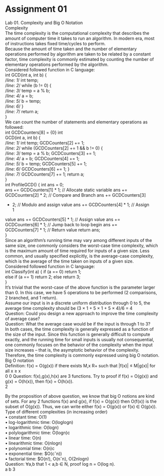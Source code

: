 # Assignment 01

Lab 01. Complexity and Big O Notation  
Complexity  
The time complexity is the computational complexity that describes the amount of 
computer time it takes to run an algorithm. In modern era, most of instructions takes 
fixed time/cycles to perform.  
Because  the  amount  of  time  taken  and  the  number  of  elementary  operations 
performed by algorithm are taken to be related by a constant factor, time complexity 
is commonly estimated by counting the number of elementary operations performed 
by the algorithm.  
Considered followed function in C language:  
int GCD(int a, int b) {  
/*line: 1*/ int temp;  
/*line: 2*/ while (b != 0) {  
   /*line: 3*/   temp = a % b;  
   /*line: 4*/   a = b;  
   /*line: 5*/   b = temp;  
/*line: 6*/ }  
/*line: 7*/ return a;  
}  
We can count the number of statements and elementary operations as followed:  
int GCDCounters[8] = {0} int  
GCD(int a, int b) {  
/*line: 1*/ int temp; GCDCounters[2] += 1;  
/*line: 2*/ while (GCDCounters[2] += 1 && b != 0) {  
   /*line: 3*/   temp = a % b; GCDCounters[3] += 1;  
   /*line: 4*/   a = b; GCDCounters[4] += 1;  
   /*line: 5*/   b = temp; GCDCounters[5] += 1;  
/*line: 6*/ GCDCounters[6] += 1; }  
/*line: 7*/ GCDCounters[7] += 1; return a;  
}  
int ProfileGCD() { int 
ans = 0;  
ans += GCDCounters[1] * 1; // Allocate static variable ans +=  
GCDCounters[2] * 2; // Compare and Branch ans += GCDCounters[3]  
* 2; // Modulo and assign value ans += GCDCounters[4] * 1; // Assign  
1  

value ans += GCDCounters[5] * 1; // Assign value ans +=  
GCDCounters[6] * 1; // Jump back to loop begin ans +=  
GCDCounters[7] * 1; // Return value return ans;  
}  
Since an algorithm’s running time may vary among different inputs of the same size, 
one commonly considers the worst-case time complexity, which is the maximum 
amount of time required for inputs of a given size. Less common, and usually specified 
explicitly, is the average-case complexity, which is the average of the time taken on 
inputs of a given size.  
Considered followed function in C language:  
int Classify(int a) { if (a == 0) return 
1;  
else if (a == 1) return 2; 
else return 3;  
}  
It’s trivial that the worst-case of the above function is the parameter larger than 0. In 
this case, we have 5 operations to be performed (2 comparisons, 2 branched, and 1 
return).  
Assume our input is in a discrete uniform distribution through 0 to 5, the average time 
complexity should be (3 × 1 + 5 × 1 + 5 × 4)/6 = 4   
Question: Could you design a new approach to improve the time complexity of 
average case?  
Question: What the average case would be if the input is through 1 to 3?  
In both cases, the time complexity is generally expressed as a function of the size of 
the input. Since this function is generally difficult to compute exactly, and the 
running time for small inputs is usually not consequential, one commonly focuses on 
the behavior of the complexity when the input size increases – that is, the 
asymptotic behavior of the complexity. Therefore, the time complexity is commonly 
expressed using big O notation.  
Big O notation  
Definition: f(x) = O(g(x)) if there exists M,x  R+ such that |f(x)| ≤ M|g(x)| for all x ≥ x   
0  0
Question: f(x),g(x),h(x) are 3 functions. Try to proof if f(x) = O(g(x)) and g(x) = 
O(h(x)), then f(x) = O(h(x)).  
2  

By the proposition of above question, we know that big O notions are kind of sets. For 
any 2 functions f(x) and g(x), if f(x) = O(g(x)) then O(f(x)) is the subset of O(g(x)). Thus, 
we can write either f(x) = O(g(x)) or f(x) ∈ O(g(x)).  
Type of different complexities (in increasing order)  
•  constant time: O(1)  
•  log-logarithmic time: O(loglogn)  
•  logarithmic time: O(logn)  
•  polylogarithmic time: O(logn)c  
•  linear time: O(n)  
•  linearithmic time: O(nlogn)  
•  polynomial time: O(n)c  
•  exponential time: $O(cˆn))  
•  factorial time: $O(n!), O(nˆn), O(2nlogn)  
Question: ∀a,b that 1 < a,b ∈ N, proof log n = O(log n).  
a  b 
3  